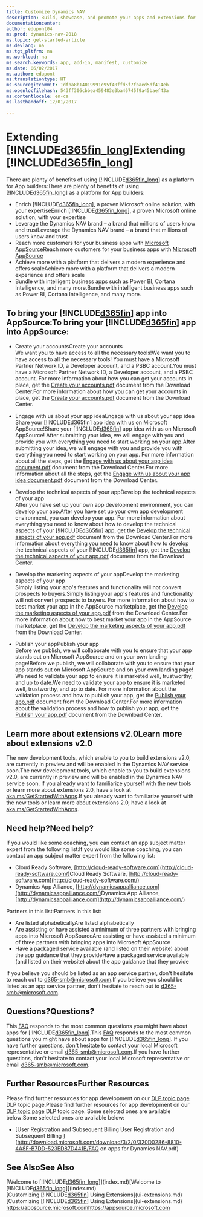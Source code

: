 ```yaml
---
title: Customize Dynamics NAV
description: Build, showcase, and promote your apps and extensions for Dynamics NAV.
documentationcenter: 
author: edupont04
ms.prod: dynamics-nav-2018
ms.topic: get-started-article
ms.devlang: na
ms.tgt_pltfrm: na
ms.workload: na
ms.search.keywords: app, add-in, manifest, customize
ms.date: 06/02/2017
ms.author: edupont
ms.translationtype: HT
ms.sourcegitcommit: 1dfba8b14019991c95f40ffd5f7fbaed5df414eb
ms.openlocfilehash: 543ff306cbbea459483e3ba46745f9a45baef43a
ms.contentlocale: en-ca
ms.lasthandoff: 12/01/2017

---
```

# <a name="extending-included365finlongincludesd365finlongmdmd"></a><span data-ttu-id="d4e22-103">Extending [!INCLUDE[d365fin_long](includes/d365fin_long_md.md)]</span><span class="sxs-lookup"><span data-stu-id="d4e22-103">Extending [!INCLUDE[d365fin_long](includes/d365fin_long_md.md)]</span></span>
<span data-ttu-id="d4e22-104">There are plenty of benefits of using [!INCLUDE[d365fin_long](includes/d365fin_long_md.md)] as a platform for App builders:</span><span class="sxs-lookup"><span data-stu-id="d4e22-104">There are plenty of benefits of using [!INCLUDE[d365fin_long](includes/d365fin_long_md.md)] as a platform for App builders:</span></span>

* <span data-ttu-id="d4e22-105">Enrich [!INCLUDE[d365fin_long](includes/d365fin_long_md.md)], a proven Microsoft online solution, with your expertise</span><span class="sxs-lookup"><span data-stu-id="d4e22-105">Enrich [!INCLUDE[d365fin_long](includes/d365fin_long_md.md)], a proven Microsoft online solution, with your expertise</span></span>  
* <span data-ttu-id="d4e22-106">Leverage the Dynamics NAV brand – a brand that millions of users know and trust</span><span class="sxs-lookup"><span data-stu-id="d4e22-106">Leverage the Dynamics NAV brand – a brand that millions of users know and trust</span></span>  
* <span data-ttu-id="d4e22-107">Reach more customers for your business apps with [Microsoft AppSource](https://appsource.microsoft.com/)</span><span class="sxs-lookup"><span data-stu-id="d4e22-107">Reach more customers for your business apps with [Microsoft AppSource](https://appsource.microsoft.com/)</span></span>  
* <span data-ttu-id="d4e22-108">Achieve more with a platform that delivers a modern experience and offers scale</span><span class="sxs-lookup"><span data-stu-id="d4e22-108">Achieve more with a platform that delivers a modern experience and offers scale</span></span>  
* <span data-ttu-id="d4e22-109">Bundle with intelligent business apps such as Power BI, Cortana Intelligence, and many more.</span><span class="sxs-lookup"><span data-stu-id="d4e22-109">Bundle with intelligent business apps such as Power BI, Cortana Intelligence, and many more.</span></span>  

## <a name="to-bring-your-included365finincludesd365finmdmd-app-into-appsource"></a><span data-ttu-id="d4e22-110">To bring your [!INCLUDE[d365fin](includes/d365fin_md.md)] app into AppSource:</span><span class="sxs-lookup"><span data-stu-id="d4e22-110">To bring your [!INCLUDE[d365fin](includes/d365fin_md.md)] app into AppSource:</span></span>
+ <span data-ttu-id="d4e22-111">Create your accounts</span><span class="sxs-lookup"><span data-stu-id="d4e22-111">Create your accounts</span></span>  
<span data-ttu-id="d4e22-112">We want you to have access to all the necessary tools!</span><span class="sxs-lookup"><span data-stu-id="d4e22-112">We want you to have access to all the necessary tools!</span></span> <span data-ttu-id="d4e22-113">You must have a Microsoft Partner Network ID, a Developer account, and a PSBC account.</span><span class="sxs-lookup"><span data-stu-id="d4e22-113">You must have a Microsoft Partner Network ID, a Developer account, and a PSBC account.</span></span>
<span data-ttu-id="d4e22-114">For more information about how you can get your accounts in place, get the [Create your accounts.pdf](https://go.microsoft.com/fwlink/?linkid=841514) document from the Download Center.</span><span class="sxs-lookup"><span data-stu-id="d4e22-114">For more information about how you can get your accounts in place, get the [Create your accounts.pdf](https://go.microsoft.com/fwlink/?linkid=841514) document from the Download Center.</span></span>

+ <span data-ttu-id="d4e22-115">Engage with us about your app idea</span><span class="sxs-lookup"><span data-stu-id="d4e22-115">Engage with us about your app idea</span></span>  
<span data-ttu-id="d4e22-116">Share your [!INCLUDE[d365fin](includes/d365fin_md.md)] app idea with us on Microsoft AppSource!</span><span class="sxs-lookup"><span data-stu-id="d4e22-116">Share your [!INCLUDE[d365fin](includes/d365fin_md.md)] app idea with us on Microsoft AppSource!</span></span> <span data-ttu-id="d4e22-117">After submitting your idea, we will engage with you and provide you with everything you need to start working on your app.</span><span class="sxs-lookup"><span data-stu-id="d4e22-117">After submitting your idea, we will engage with you and provide you with everything you need to start working on your app.</span></span>
<span data-ttu-id="d4e22-118">For more information about all the steps, get the [Engage with us about your app idea document.pdf](https://go.microsoft.com/fwlink/?linkid=841515) document from the Download Center.</span><span class="sxs-lookup"><span data-stu-id="d4e22-118">For more information about all the steps, get the [Engage with us about your app idea document.pdf](https://go.microsoft.com/fwlink/?linkid=841515) document from the Download Center.</span></span>

+ <span data-ttu-id="d4e22-119">Develop the technical aspects of your app</span><span class="sxs-lookup"><span data-stu-id="d4e22-119">Develop the technical aspects of your app</span></span>    
<span data-ttu-id="d4e22-120">After you have set up your own app development environment, you can develop your app.</span><span class="sxs-lookup"><span data-stu-id="d4e22-120">After you have set up your own app development environment, you can develop your app.</span></span>
<span data-ttu-id="d4e22-121">For more information about everything you need to know about how to develop the technical aspects of your [!INCLUDE[d365fin](includes/d365fin_md.md)] app, get the [Develop the technical aspects of your app.pdf](https://go.microsoft.com/fwlink/?linkid=841516) document from the Download Center.</span><span class="sxs-lookup"><span data-stu-id="d4e22-121">For more information about everything you need to know about how to develop the technical aspects of your [!INCLUDE[d365fin](includes/d365fin_md.md)] app, get the [Develop the technical aspects of your app.pdf](https://go.microsoft.com/fwlink/?linkid=841516) document from the Download Center.</span></span>

+ <span data-ttu-id="d4e22-122">Develop the marketing aspects of your app</span><span class="sxs-lookup"><span data-stu-id="d4e22-122">Develop the marketing aspects of your app</span></span>  
<span data-ttu-id="d4e22-123">Simply listing your app's features and functionality will not convert prospects to buyers.</span><span class="sxs-lookup"><span data-stu-id="d4e22-123">Simply listing your app's features and functionality will not convert prospects to buyers.</span></span> <span data-ttu-id="d4e22-124">For more information about how to best market your app in the AppSource marketplace, get the [Develop the marketing aspects of your app.pdf](https://go.microsoft.com/fwlink/?linkid=841518) from the Download Center.</span><span class="sxs-lookup"><span data-stu-id="d4e22-124">For more information about how to best market your app in the AppSource marketplace, get the [Develop the marketing aspects of your app.pdf](https://go.microsoft.com/fwlink/?linkid=841518) from the Download Center.</span></span>

+ <span data-ttu-id="d4e22-125">Publish your app</span><span class="sxs-lookup"><span data-stu-id="d4e22-125">Publish your app</span></span>  
<span data-ttu-id="d4e22-126">Before we publish, we will collaborate with you to ensure that your app stands out on Microsoft AppSource and on your own landing page!</span><span class="sxs-lookup"><span data-stu-id="d4e22-126">Before we publish, we will collaborate with you to ensure that your app stands out on Microsoft AppSource and on your own landing page!</span></span> <span data-ttu-id="d4e22-127">We need to validate your app to ensure it is marketed well, trustworthy, and up to date.</span><span class="sxs-lookup"><span data-stu-id="d4e22-127">We need to validate your app to ensure it is marketed well, trustworthy, and up to date.</span></span>
<span data-ttu-id="d4e22-128">For more information about the validation process and how to publish your app, get the [Publish your app.pdf](https://go.microsoft.com/fwlink/?linkid=841517) document from the Download Center.</span><span class="sxs-lookup"><span data-stu-id="d4e22-128">For more information about the validation process and how to publish your app, get the [Publish your app.pdf](https://go.microsoft.com/fwlink/?linkid=841517) document from the Download Center.</span></span>

## <a name="learn-more-about-extensions-v20"></a><span data-ttu-id="d4e22-129">Learn more about extensions v2.0</span><span class="sxs-lookup"><span data-stu-id="d4e22-129">Learn more about extensions v2.0</span></span>
<span data-ttu-id="d4e22-130">The new development tools, which enable to you to build extensions v2.0, are currently in preview and will be enabled in the Dynamics NAV service soon.</span><span class="sxs-lookup"><span data-stu-id="d4e22-130">The new development tools, which enable to you to build extensions v2.0, are currently in preview and will be enabled in the Dynamics NAV service soon.</span></span> <span data-ttu-id="d4e22-131">If you already want to familiarize yourself with the new tools or learn more about extensions 2.0, have a look at [aka.ms/GetStartedWithApps](http://aka.ms/GetStartedWithApps).</span><span class="sxs-lookup"><span data-stu-id="d4e22-131">If you already want to familiarize yourself with the new tools or learn more about extensions 2.0, have a look at [aka.ms/GetStartedWithApps](http://aka.ms/GetStartedWithApps).</span></span>  

## <a name="need-help"></a><span data-ttu-id="d4e22-132">Need help?</span><span class="sxs-lookup"><span data-stu-id="d4e22-132">Need help?</span></span>
<span data-ttu-id="d4e22-133">If you would like some coaching, you can contact an app subject matter expert from the following list:</span><span class="sxs-lookup"><span data-stu-id="d4e22-133">If you would like some coaching, you can contact an app subject matter expert from the following list:</span></span>

* <span data-ttu-id="d4e22-134">Cloud Ready Software, [http://cloud-ready-software.com](http://cloud-ready-software.com/)</span><span class="sxs-lookup"><span data-stu-id="d4e22-134">Cloud Ready Software, [http://cloud-ready-software.com](http://cloud-ready-software.com/)</span></span>  
* <span data-ttu-id="d4e22-135">Dynamics App Alliance, [http://dynamicsappalliance.com](http://dynamicsappalliance.com/)</span><span class="sxs-lookup"><span data-stu-id="d4e22-135">Dynamics App Alliance, [http://dynamicsappalliance.com](http://dynamicsappalliance.com/)</span></span>

<span data-ttu-id="d4e22-136">Partners in this list:</span><span class="sxs-lookup"><span data-stu-id="d4e22-136">Partners in this list:</span></span>

* <span data-ttu-id="d4e22-137">Are listed alphabetically</span><span class="sxs-lookup"><span data-stu-id="d4e22-137">Are listed alphabetically</span></span>  
* <span data-ttu-id="d4e22-138">Are assisting or have assisted a minimum of three partners with bringing apps into Microsoft AppSource</span><span class="sxs-lookup"><span data-stu-id="d4e22-138">Are assisting or have assisted a minimum of three partners with bringing apps into Microsoft AppSource</span></span>  
* <span data-ttu-id="d4e22-139">Have a packaged service available (and listed on their website) about the app guidance that they provide</span><span class="sxs-lookup"><span data-stu-id="d4e22-139">Have a packaged service available (and listed on their website) about the app guidance that they provide</span></span>  

<span data-ttu-id="d4e22-140">If you believe you should be listed as an app service partner, don't hesitate to reach out to [d365-smb@microsoft.com](mailto:d365-smb@microsoft.com).</span><span class="sxs-lookup"><span data-stu-id="d4e22-140">If you believe you should be listed as an app service partner, don't hesitate to reach out to [d365-smb@microsoft.com](mailto:d365-smb@microsoft.com).</span></span>

## <a name="questions"></a><span data-ttu-id="d4e22-141">Questions?</span><span class="sxs-lookup"><span data-stu-id="d4e22-141">Questions?</span></span>
<span data-ttu-id="d4e22-142">This [FAQ](https://go.microsoft.com/fwlink/?linkid=841520) responds to the most common questions you might have about apps for [!INCLUDE[d365fin_long](includes/d365fin_long_md.md)].</span><span class="sxs-lookup"><span data-stu-id="d4e22-142">This [FAQ](https://go.microsoft.com/fwlink/?linkid=841520) responds to the most common questions you might have about apps for [!INCLUDE[d365fin_long](includes/d365fin_long_md.md)].</span></span> <span data-ttu-id="d4e22-143">If you have further questions, don't hesitate to contact your local Microsoft representative or email [d365-smb@microsoft.com](mailto:d365-smb@microsoft.com).</span><span class="sxs-lookup"><span data-stu-id="d4e22-143">If you have further questions, don't hesitate to contact your local Microsoft representative or email [d365-smb@microsoft.com](mailto:d365-smb@microsoft.com).</span></span>

## <a name="further-resources"></a><span data-ttu-id="d4e22-144">Further Resources</span><span class="sxs-lookup"><span data-stu-id="d4e22-144">Further Resources</span></span>
<span data-ttu-id="d4e22-145">Please find further resources for app development on our [DLP topic page](https://mbspartner.microsoft.com/BFI/Topic/76) DLP topic page.</span><span class="sxs-lookup"><span data-stu-id="d4e22-145">Please find further resources for app development on our [DLP topic page](https://mbspartner.microsoft.com/BFI/Topic/76) DLP topic page.</span></span> <span data-ttu-id="d4e22-146">Some selected ones are available below:</span><span class="sxs-lookup"><span data-stu-id="d4e22-146">Some selected ones are available below:</span></span>
-   [<span data-ttu-id="d4e22-147">User Registration and Subsequent Billing </span><span class="sxs-lookup"><span data-stu-id="d4e22-147">User Registration and Subsequent Billing </span></span>](http://download.microsoft.com/download/3/2/0/320D0286-8810-4A8F-B7DD-523ED87D441B/FAQ on apps for Dynamics NAV.pdf)



## <a name="see-also"></a><span data-ttu-id="d4e22-148">See Also</span><span class="sxs-lookup"><span data-stu-id="d4e22-148">See Also</span></span>
<span data-ttu-id="d4e22-149">[Welcome to [!INCLUDE[d365fin_long](includes/d365fin_long_md.md)]](index.md)</span><span class="sxs-lookup"><span data-stu-id="d4e22-149">[Welcome to [!INCLUDE[d365fin_long](includes/d365fin_long_md.md)]](index.md)</span></span>  
<span data-ttu-id="d4e22-150">[Customizing [!INCLUDE[d365fin](includes/d365fin_md.md)] Using Extensions](ui-extensions.md)</span><span class="sxs-lookup"><span data-stu-id="d4e22-150">[Customizing [!INCLUDE[d365fin](includes/d365fin_md.md)] Using Extensions](ui-extensions.md)</span></span>  
[<span data-ttu-id="d4e22-151">https://appsource.microsoft.com</span><span class="sxs-lookup"><span data-stu-id="d4e22-151">https://appsource.microsoft.com</span></span>](https://appsource.microsoft.com/en-us/marketplace/apps?product=dynamics-365-for-financials&page=1)


